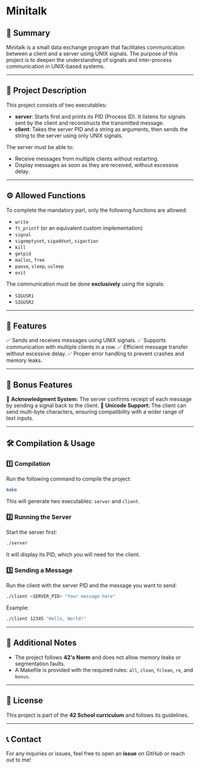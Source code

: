 # Minitalk

## 📌 Summary
Minitalk is a small data exchange program that facilitates communication between a client and a server using UNIX signals. The purpose of this project is to deepen the understanding of signals and inter-process communication in UNIX-based systems.

---

## 📜 Project Description
This project consists of two executables:
- **server**: Starts first and prints its PID (Process ID). It listens for signals sent by the client and reconstructs the transmitted message.
- **client**: Takes the server PID and a string as arguments, then sends the string to the server using only UNIX signals.

The server must be able to:
- Receive messages from multiple clients without restarting.
- Display messages as soon as they are received, without excessive delay.

---

## ⚙️ Allowed Functions
To complete the mandatory part, only the following functions are allowed:
- `write`
- `ft_printf` (or an equivalent custom implementation)
- `signal`
- `sigemptyset`, `sigaddset`, `sigaction`
- `kill`
- `getpid`
- `malloc`, `free`
- `pause`, `sleep`, `usleep`
- `exit`

The communication must be done **exclusively** using the signals:
- `SIGUSR1`
- `SIGUSR2`

---

## 🚀 Features
✅ Sends and receives messages using UNIX signals.
✅ Supports communication with multiple clients in a row.
✅ Efficient message transfer without excessive delay.
✅ Proper error handling to prevent crashes and memory leaks.

---

## 🎯 Bonus Features
🔹 **Acknowledgment System:** The server confirms receipt of each message by sending a signal back to the client.
🔹 **Unicode Support:** The client can send multi-byte characters, ensuring compatibility with a wider range of text inputs.

---

## 🛠️ Compilation & Usage
### **1️⃣ Compilation**
Run the following command to compile the project:
```bash
make
```
This will generate two executables: `server` and `client`.

### **2️⃣ Running the Server**
Start the server first:
```bash
./server
```
It will display its PID, which you will need for the client.

### **3️⃣ Sending a Message**
Run the client with the server PID and the message you want to send:
```bash
./client <SERVER_PID> "Your message here"
```
Example:
```bash
./client 12345 "Hello, World!"
```

---

## 📌 Additional Notes
- The project follows **42's Norm** and does not allow memory leaks or segmentation faults.
- A Makefile is provided with the required rules: `all`, `clean`, `fclean`, `re`, and `bonus`.

---

## 📜 License
This project is part of the **42 School curriculum** and follows its guidelines.

---

## 📞 Contact
For any inquiries or issues, feel free to open an **issue** on GitHub or reach out to me!


